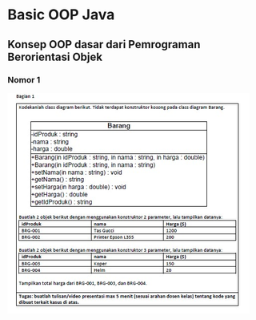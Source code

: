 # Basic OOP Java
## Konsep OOP dasar dari Pemrograman Berorientasi Objek
### Nomor 1
![alt text](https://github.com/mhmadidris/OOP-Java/blob/main/ss/ss1.jpg)

